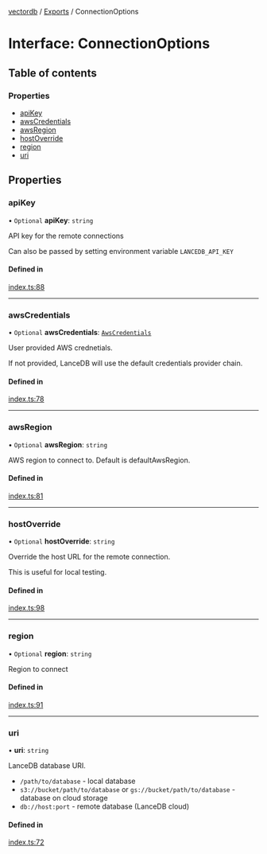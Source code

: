 [vectordb](../README.md) / [Exports](../modules.md) / ConnectionOptions

# Interface: ConnectionOptions

## Table of contents

### Properties

- [apiKey](ConnectionOptions.md#apikey)
- [awsCredentials](ConnectionOptions.md#awscredentials)
- [awsRegion](ConnectionOptions.md#awsregion)
- [hostOverride](ConnectionOptions.md#hostoverride)
- [region](ConnectionOptions.md#region)
- [uri](ConnectionOptions.md#uri)

## Properties

### apiKey

• `Optional` **apiKey**: `string`

API key for the remote connections

Can also be passed by setting environment variable `LANCEDB_API_KEY`

#### Defined in

[index.ts:88](https://github.com/lancedb/lancedb/blob/5228ca4/node/src/index.ts#L88)

___

### awsCredentials

• `Optional` **awsCredentials**: [`AwsCredentials`](AwsCredentials.md)

User provided AWS crednetials.

If not provided, LanceDB will use the default credentials provider chain.

#### Defined in

[index.ts:78](https://github.com/lancedb/lancedb/blob/5228ca4/node/src/index.ts#L78)

___

### awsRegion

• `Optional` **awsRegion**: `string`

AWS region to connect to. Default is defaultAwsRegion.

#### Defined in

[index.ts:81](https://github.com/lancedb/lancedb/blob/5228ca4/node/src/index.ts#L81)

___

### hostOverride

• `Optional` **hostOverride**: `string`

Override the host URL for the remote connection.

This is useful for local testing.

#### Defined in

[index.ts:98](https://github.com/lancedb/lancedb/blob/5228ca4/node/src/index.ts#L98)

___

### region

• `Optional` **region**: `string`

Region to connect

#### Defined in

[index.ts:91](https://github.com/lancedb/lancedb/blob/5228ca4/node/src/index.ts#L91)

___

### uri

• **uri**: `string`

LanceDB database URI.

- `/path/to/database` - local database
- `s3://bucket/path/to/database` or `gs://bucket/path/to/database` - database on cloud storage
- `db://host:port` - remote database (LanceDB cloud)

#### Defined in

[index.ts:72](https://github.com/lancedb/lancedb/blob/5228ca4/node/src/index.ts#L72)
